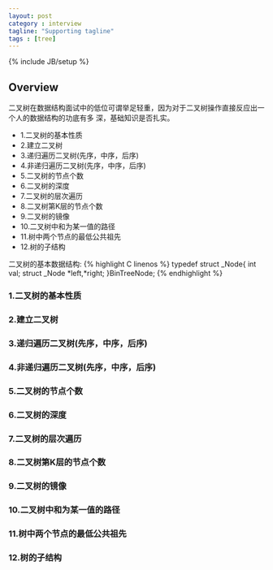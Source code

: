 ```yaml
---
layout: post
category : interview
tagline: "Supporting tagline"
tags : [tree]
---
```

{% include JB/setup %}


## Overview

二叉树在数据结构面试中的低位可谓举足轻重，因为对于二叉树操作直接反应出一个人的数据结构的功底有多
深，基础知识是否扎实。

 + 1.二叉树的基本性质
 + 2.建立二叉树
 + 3.递归遍历二叉树(先序，中序，后序)
 + 4.非递归遍历二叉树(先序，中序，后序)
 + 5.二叉树的节点个数
 + 6.二叉树的深度
 + 7.二叉树的层次遍历
 + 8.二叉树第K层的节点个数
 + 9.二叉树的镜像
 + 10.二叉树中和为某一值的路径
 + 11.树中两个节点的最低公共祖先
 + 12.树的子结构

二叉树的基本数据结构:
{% highlight C linenos %}
typedef struct _Node{
	int		val;
	struct _Node *left,*right;
}BinTreeNode;
{% endhighlight %}



### 1.二叉树的基本性质

### 2.建立二叉树

### 3.递归遍历二叉树(先序，中序，后序)

### 4.非递归遍历二叉树(先序，中序，后序)

### 5.二叉树的节点个数

### 6.二叉树的深度

### 7.二叉树的层次遍历

### 8.二叉树第K层的节点个数

### 9.二叉树的镜像

### 10.二叉树中和为某一值的路径

### 11.树中两个节点的最低公共祖先

### 12.树的子结构







